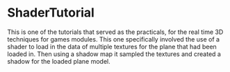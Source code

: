 # ShaderTutorial
This is one of the tutorials that served as the practicals, for the real time 3D techniques for games modules. This one specifically involved the use of a shader to load in the data of multiple textures for the plane that had been loaded in. Then using a shadow map it sampled the textures and created a shadow for the loaded plane model.
